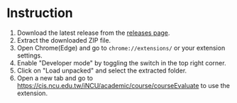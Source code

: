 # Instruction

1. Download the latest release from the [releases page](https://github.com/Matthew-HMS/NCU_course_evaluate_extension/releases).
2. Extract the downloaded ZIP file.
3. Open Chrome(Edge) and go to `chrome://extensions/` or your extension settings.
4. Enable "Developer mode" by toggling the switch in the top right corner.
5. Click on "Load unpacked" and select the extracted folder.
6. Open a new tab and go to https://cis.ncu.edu.tw/iNCU/academic/course/courseEvaluate to use the extension.